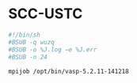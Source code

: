# SCC-USTC
```sh
#!/bin/sh
#BSUB -q wuzq
#BSUB -o %J.log −e %J.err
#BSUB -n 24
 
mpijob /opt/bin/vasp-5.2.11-141218
 
```